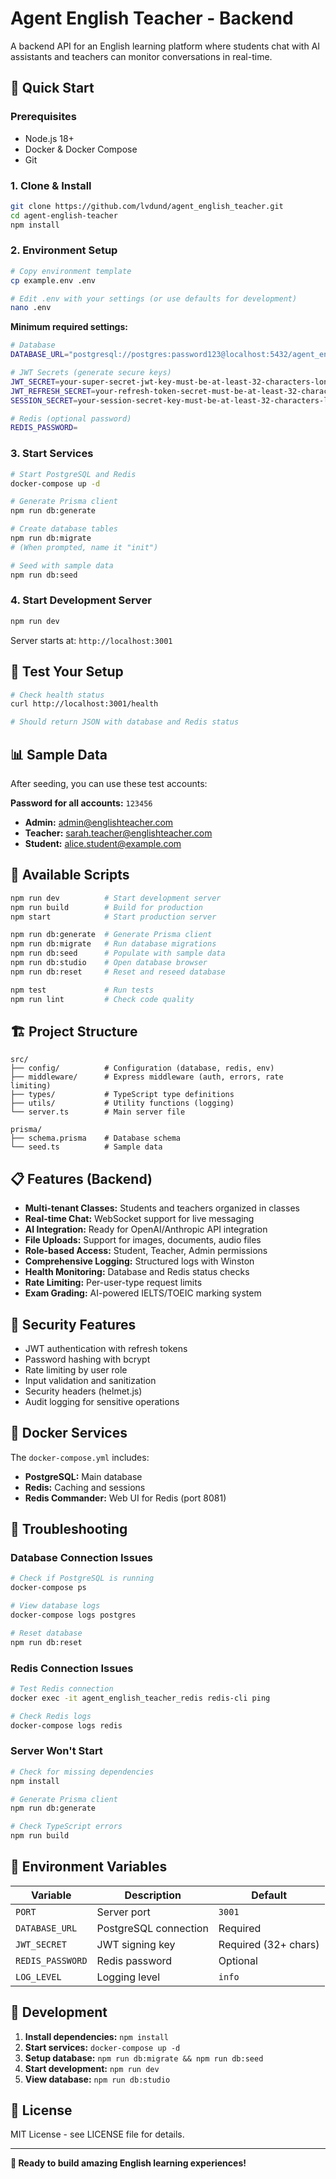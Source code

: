 # Agent English Teacher - Backend

A backend API for an English learning platform where students chat with AI assistants and teachers can monitor conversations in real-time.

## 🚀 Quick Start

### Prerequisites
- Node.js 18+
- Docker & Docker Compose
- Git

### 1. Clone & Install
```bash
git clone https://github.com/lvdund/agent_english_teacher.git
cd agent-english-teacher
npm install
```

### 2. Environment Setup
```bash
# Copy environment template
cp example.env .env

# Edit .env with your settings (or use defaults for development)
nano .env
```

**Minimum required settings:**
```bash
# Database
DATABASE_URL="postgresql://postgres:password123@localhost:5432/agent_english_teacher"

# JWT Secrets (generate secure keys)
JWT_SECRET=your-super-secret-jwt-key-must-be-at-least-32-characters-long
JWT_REFRESH_SECRET=your-refresh-token-secret-must-be-at-least-32-characters-long
SESSION_SECRET=your-session-secret-key-must-be-at-least-32-characters-long

# Redis (optional password)
REDIS_PASSWORD=
```

### 3. Start Services
```bash
# Start PostgreSQL and Redis
docker-compose up -d

# Generate Prisma client
npm run db:generate

# Create database tables
npm run db:migrate
# (When prompted, name it "init")

# Seed with sample data
npm run db:seed
```

### 4. Start Development Server
```bash
npm run dev
```

Server starts at: `http://localhost:3001`

## 🧪 Test Your Setup

```bash
# Check health status
curl http://localhost:3001/health

# Should return JSON with database and Redis status
```

## 📊 Sample Data

After seeding, you can use these test accounts:

**Password for all accounts:** `123456`

- **Admin:** admin@englishteacher.com
- **Teacher:** sarah.teacher@englishteacher.com
- **Student:** alice.student@example.com

## 🔧 Available Scripts

```bash
npm run dev          # Start development server
npm run build        # Build for production
npm start            # Start production server

npm run db:generate  # Generate Prisma client
npm run db:migrate   # Run database migrations
npm run db:seed      # Populate with sample data
npm run db:studio    # Open database browser
npm run db:reset     # Reset and reseed database

npm test             # Run tests
npm run lint         # Check code quality
```

## 🏗️ Project Structure

```
src/
├── config/          # Configuration (database, redis, env)
├── middleware/      # Express middleware (auth, errors, rate limiting)
├── types/           # TypeScript type definitions
├── utils/           # Utility functions (logging)
└── server.ts        # Main server file

prisma/
├── schema.prisma    # Database schema
└── seed.ts          # Sample data
```

## 📋 Features (Backend)

- **Multi-tenant Classes:** Students and teachers organized in classes
- **Real-time Chat:** WebSocket support for live messaging
- **AI Integration:** Ready for OpenAI/Anthropic API integration
- **File Uploads:** Support for images, documents, audio files
- **Role-based Access:** Student, Teacher, Admin permissions
- **Comprehensive Logging:** Structured logs with Winston
- **Health Monitoring:** Database and Redis status checks
- **Rate Limiting:** Per-user-type request limits
- **Exam Grading:** AI-powered IELTS/TOEIC marking system

## 🔐 Security Features

- JWT authentication with refresh tokens
- Password hashing with bcrypt
- Rate limiting by user role
- Input validation and sanitization
- Security headers (helmet.js)
- Audit logging for sensitive operations

## 🐳 Docker Services

The `docker-compose.yml` includes:
- **PostgreSQL:** Main database
- **Redis:** Caching and sessions
- **Redis Commander:** Web UI for Redis (port 8081)

## 🚨 Troubleshooting

### Database Connection Issues
```bash
# Check if PostgreSQL is running
docker-compose ps

# View database logs
docker-compose logs postgres

# Reset database
npm run db:reset
```

### Redis Connection Issues
```bash
# Test Redis connection
docker exec -it agent_english_teacher_redis redis-cli ping

# Check Redis logs
docker-compose logs redis
```

### Server Won't Start
```bash
# Check for missing dependencies
npm install

# Generate Prisma client
npm run db:generate

# Check TypeScript errors
npm run build
```

## 📝 Environment Variables

| Variable | Description | Default |
|----------|-------------|---------|
| `PORT` | Server port | `3001` |
| `DATABASE_URL` | PostgreSQL connection | Required |
| `JWT_SECRET` | JWT signing key | Required (32+ chars) |
| `REDIS_PASSWORD` | Redis password | Optional |
| `LOG_LEVEL` | Logging level | `info` |

## 🤝 Development

1. **Install dependencies:** `npm install`
2. **Start services:** `docker-compose up -d`
3. **Setup database:** `npm run db:migrate && npm run db:seed`
4. **Start development:** `npm run dev`
5. **View database:** `npm run db:studio`

## 📄 License

MIT License - see LICENSE file for details.

---

**🚀 Ready to build amazing English learning experiences!** 